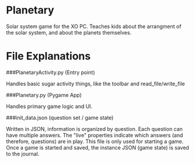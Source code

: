 Planetary
=========

Solar system game for the XO PC. Teaches kids about the arrangment of the solar system, and about the planets themselves.


File Explanations
=================


###PlanetaryActivity.py (Entry point)

Handles basic sugar activity things, like the toolbar and read_file/write_file


###Planetary.py (Pygame App)

Handles primary game logic and UI.


###init_data.json (question set / game state)

Written in JSON, information is organized by question. Each question can have multiple answers. The "live" properties indicate which answers (and therefore, questions) are in play. This file is only used for starting a game. Once a game is started and saved, the instance JSON (game state) is saved to the journal.
